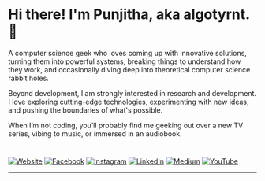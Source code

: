 # Hi there! I'm Punjitha, aka algotyrnt. 👋

A computer science geek who loves coming up with innovative solutions, turning them into powerful systems, breaking things to understand how they work, and occasionally diving deep into theoretical computer science rabbit holes.

Beyond development, I am strongly interested in research and development. I love exploring cutting-edge technologies, experimenting with new ideas, and pushing the boundaries of what's possible.

When I’m not coding, you’ll probably find me geeking out over a new TV series, vibing to music, or immersed in an audiobook. 
#
[![Website](https://img.shields.io/badge/Website-000000?logo=google-chrome&logoColor=white)](https://tyrnt.co) [![Facebook](https://img.shields.io/badge/Facebook-%231877F2.svg?logo=Facebook&logoColor=white)](https://facebook.com/algotyrnt) [![Instagram](https://img.shields.io/badge/Instagram-%23E4405F.svg?logo=Instagram&logoColor=white)](https://instagram.com/algotyrnt) [![LinkedIn](https://img.shields.io/badge/LinkedIn-%230077B5.svg?logo=linkedin&logoColor=white)](https://linkedin.com/in/punjitha) [![Medium](https://img.shields.io/badge/Medium-12100E?logo=medium&logoColor=white)](https://medium.com/@tyrnt) [![YouTube](https://img.shields.io/badge/YouTube-%23FF0000.svg?logo=YouTube&logoColor=white)](https://youtube.com/@algotyrnt) 

---

<!---
algotyrnt/algotyrnt is a ✨ special ✨ repository because its `README.md` (this file) appears on your GitHub profile.
You can click the Preview link to take a look at your changes.
--->
